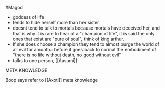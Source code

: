 #Magod

- goddess of life
- tends to hide herself more than her sister
- doesnt tend to talk to mortals because mortals have deceived her, and that is why it is rare to hear of a "champion of life", it is said the only ones that exist are "pure of soul", think of king arthur.
- If she does choose a champion they tend to almost purge the world of all evil for amonth~ before it goes back to normal the embodiment of "there is no life without death, no good without evil"
- talks to one person, [[Aasumi]]

META KNOWLEDGE

Boop says refer to [[Axotl]] meta knowledge